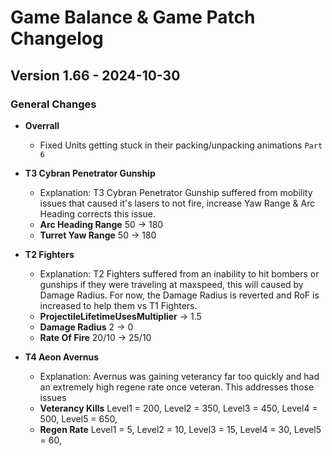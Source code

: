 # Game Balance & Game Patch Changelog

## Version 1.66 - 2024-10-30
### General Changes
- **Overrall**
  - Fixed Units getting stuck in their packing/unpacking animations `Part 6`

- **T3 Cybran Penetrator Gunship**
    - Explanation: T3 Cybran Penetrator Gunship suffered from mobility issues that caused it's lasers to not fire, increase Yaw Range & Arc Heading corrects this issue.
  - **Arc Heading Range** 50 -> 180
  - **Turret Yaw Range** 50 -> 180

- **T2 Fighters**
    - Explanation: T2 Fighters suffered from an inability to hit bombers or gunships if they were traveling at maxspeed, this will caused by Damage Radius. For now, the Damage Radius is reverted and RoF is increased to help them vs T1 Fighters.
  - **ProjectileLifetimeUsesMultiplier** -> 1.5
  - **Damage Radius** 2 -> 0
  - **Rate Of Fire** 20/10 -> 25/10 

- **T4 Aeon Avernus**
    - Explanation: Avernus was gaining veterancy far too quickly and had an extremely high regene rate once veteran. This addresses those issues
  - **Veterancy Kills** Level1 = 200, Level2 = 350, Level3 = 450, Level4 = 500, Level5 = 650,
  - **Regen Rate** Level1 = 5, Level2 = 10, Level3 = 15, Level4 = 30, Level5 = 60,